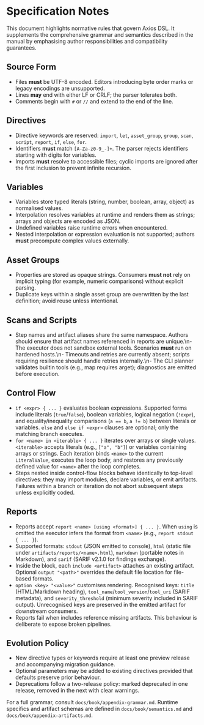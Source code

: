 # Specification Notes

This document highlights normative rules that govern Axios DSL. It supplements the comprehensive grammar and semantics described in the manual by emphasising author responsibilities and compatibility guarantees.

## Source Form

- Files **must** be UTF-8 encoded. Editors introducing byte order marks or legacy encodings are unsupported.
- Lines **may** end with either LF or CRLF; the parser tolerates both.
- Comments begin with `#` or `//` and extend to the end of the line.

## Directives

- Directive keywords are reserved: `import`, `let`, `asset_group`, `group`, `scan`, `script`, `report`, `if`, `else`, `for`.
- Identifiers **must** match `[A-Za-z0-9_-]+`. The parser rejects identifiers starting with digits for variables.
- Imports **must** resolve to accessible files; cyclic imports are ignored after the first inclusion to prevent infinite recursion.

## Variables

- Variables store typed literals (string, number, boolean, array, object) as normalised values.
- Interpolation resolves variables at runtime and renders them as strings; arrays and objects are encoded as JSON.
- Undefined variables raise runtime errors when encountered.
- Nested interpolation or expression evaluation is not supported; authors **must** precompute complex values externally.

## Asset Groups

- Properties are stored as opaque strings. Consumers **must not** rely on implicit typing (for example, numeric comparisons) without explicit parsing.
- Duplicate keys within a single asset group are overwritten by the last definition; avoid reuse unless intentional.

## Scans and Scripts

- Step names and artifact aliases share the same namespace. Authors should ensure that artifact names referenced in reports are unique.\n- The executor does not sandbox external tools. Scenarios **must** run on hardened hosts.\n- Timeouts and retries are currently absent; scripts requiring resilience should handle retries internally.\n- The CLI planner validates builtin tools (e.g., 
map requires 	arget); diagnostics are emitted before execution.

## Control Flow

- `if <expr> { ... }` evaluates boolean expressions. Supported forms include literals (`true`/`false`), boolean variables, logical negation (`!expr`), and equality/inequality comparisons (`a == b`, `a != b`) between literals or variables. `else` and `else if <expr>` clauses are optional; only the matching branch executes.
- `for <name> in <iterable> { ... }` iterates over arrays or single values. `<iterable>` accepts literals (e.g., `["a", "b"]`) or variables containing arrays or strings. Each iteration binds `<name>` to the current `LiteralValue`, executes the loop body, and restores any previously defined value for `<name>` after the loop completes.
- Steps nested inside control-flow blocks behave identically to top-level directives: they may import modules, declare variables, or emit artifacts. Failures within a branch or iteration do not abort subsequent steps unless explicitly coded.

## Reports

- Reports accept `report <name> [using <format>] { ... }`. When `using` is omitted the executor infers the format from `<name>` (e.g., `report stdout { ... }`).
- Supported formats: `stdout` (JSON emitted to console), `html` (static file under `artifacts/reports/<name>.html`), `markdown` (portable notes in Markdown), and `sarif` (SARIF v2.1.0 for findings exchange).
- Inside the block, each `include <artifact>` attaches an existing artifact. Optional `output "<path>"` overrides the default file location for file-based formats.
- `option <key> "<value>"` customises rendering. Recognised keys: `title` (HTML/Markdown heading), `tool_name`/`tool_version`/`tool_uri` (SARIF metadata), and `severity_threshold` (minimum severity included in SARIF output). Unrecognised keys are preserved in the emitted artifact for downstream consumers.
- Reports fail when includes reference missing artifacts. This behaviour is deliberate to expose broken pipelines.

## Evolution Policy

- New directive types or keywords require at least one preview release and accompanying migration guidance.
- Optional parameters may be added to existing directives provided that defaults preserve prior behaviour.
- Deprecations follow a two-release policy: marked deprecated in one release, removed in the next with clear warnings.

For a full grammar, consult `docs/book/appendix-grammar.md`. Runtime specifics and artifact schemas are defined in `docs/book/semantics.md` and `docs/book/appendix-artifacts.md`.


